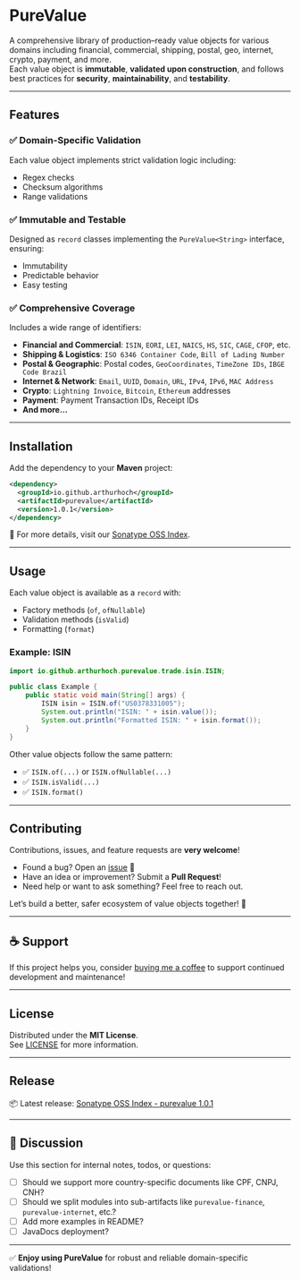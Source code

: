# PureValue

A comprehensive library of production–ready value objects for various domains including financial, commercial, shipping, postal, geo, internet, crypto, payment, and more.  
Each value object is **immutable**, **validated upon construction**, and follows best practices for **security**, **maintainability**, and **testability**.

---

## Features

### ✅ Domain-Specific Validation
Each value object implements strict validation logic including:
- Regex checks  
- Checksum algorithms  
- Range validations

### ✅ Immutable and Testable
Designed as `record` classes implementing the `PureValue<String>` interface, ensuring:
- Immutability  
- Predictable behavior  
- Easy testing  

### ✅ Comprehensive Coverage
Includes a wide range of identifiers:

- **Financial and Commercial**: `ISIN`, `EORI`, `LEI`, `NAICS`, `HS`, `SIC`, `CAGE`, `CFOP`, etc.  
- **Shipping & Logistics**: `ISO 6346 Container Code`, `Bill of Lading Number`  
- **Postal & Geographic**: Postal codes, `GeoCoordinates`, `TimeZone IDs`, `IBGE Code Brazil`  
- **Internet & Network**: `Email`, `UUID`, `Domain`, `URL`, `IPv4`, `IPv6`, `MAC Address`  
- **Crypto**: `Lightning Invoice`, `Bitcoin`, `Ethereum` addresses  
- **Payment**: Payment Transaction IDs, Receipt IDs  
- **And more…**

---

## Installation

Add the dependency to your **Maven** project:

```xml
<dependency>
  <groupId>io.github.arthurhoch</groupId>
  <artifactId>purevalue</artifactId>
  <version>1.0.1</version>
</dependency>
```

🔗 For more details, visit our [Sonatype OSS Index](https://oss.sonatype.org/).

---

## Usage

Each value object is available as a `record` with:

- Factory methods (`of`, `ofNullable`)  
- Validation methods (`isValid`)  
- Formatting (`format`)

### Example: ISIN

```java
import io.github.arthurhoch.purevalue.trade.isin.ISIN;

public class Example {
    public static void main(String[] args) {
        ISIN isin = ISIN.of("US0378331005");
        System.out.println("ISIN: " + isin.value());
        System.out.println("Formatted ISIN: " + isin.format());
    }
}
```

Other value objects follow the same pattern:

- ✅ `ISIN.of(...)` or `ISIN.ofNullable(...)`  
- ✅ `ISIN.isValid(...)`  
- ✅ `ISIN.format()`

---

## Contributing

Contributions, issues, and feature requests are **very welcome**!

- Found a bug? Open an [issue](https://github.com/arthurhoch/purevalue/issues) 🐛  
- Have an idea or improvement? Submit a **Pull Request**!  
- Need help or want to ask something? Feel free to reach out.

Let’s build a better, safer ecosystem of value objects together! 💪

---

## ☕ Support

If this project helps you, consider [buying me a coffee](https://buymeacoffee.com/arthurhoch) to support continued development and maintenance!

---

## License

Distributed under the **MIT License**.  
See [LICENSE](https://github.com/arthurhoch/purevalue/blob/main/LICENSE) for more information.

---

## Release

📦 Latest release: [Sonatype OSS Index - purevalue 1.0.1](https://oss.sonatype.org/service/local/lucene/search?a=purevalue&g=io.github.arthurhoch)

---

## 💬 Discussion

Use this section for internal notes, todos, or questions:

- [ ] Should we support more country-specific documents like CPF, CNPJ, CNH?
- [ ] Should we split modules into sub-artifacts like `purevalue-finance`, `purevalue-internet`, etc.?
- [ ] Add more examples in README?
- [ ] JavaDocs deployment?

---

✅ **Enjoy using PureValue** for robust and reliable domain-specific validations!
